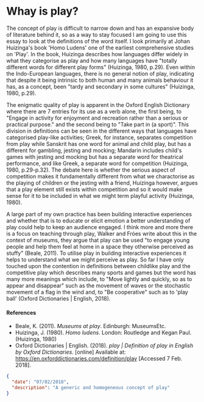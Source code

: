 # Whay is play?

The concept of play is difficult to narrow down and has an expansive body of literature behind it, so as a way to stay focused I am going to use this essay to look at the definitions of the word itself. I look primarily at Johan Huizinga's book 'Homo Ludens' one of the earliest comprehensive studies on 'Play'. In the book, Huizinga describes how languages differ widely in what they categorise as play and how many languages have "totally different words for different play forms" (Huizinga, 1980, p.29). Even within the Indo-European languages, there is no general notion of play, indicating that despite it being intrinsic to both human and many animals behaviour it has, as a concept, been "tardy and secondary in some cultures" (Huizinga, 1980, p.29). 

The enigmatic quality of play is apparent in the Oxford English Dictionary where there are 7 entries for its use as a verb alone, the first being, to "Engage in activity for enjoyment and recreation rather than a serious or practical purpose." and the second being to "Take part in (a sport)". This division in definitions can be seen in the different ways that languages have categorised play-like activities; Greek, for instance, separates competition from play while Sanskrit has one word for animal and child play, but has a different for gambling, jesting and mocking; Mandarin includes child's games with jesting and mocking but has a separate word for theatrical performance, and like Greek, a separate word for competition (Huizinga, 1980, p.29-p.32). The debate here is whether the serious aspect of competition makes it fundamentally different from what we charactorise as the playing of children or the jesting with a friend, Huizinga however, argues that a play element still exists within competition and so it would make sense for it to be included in what we might term playful activity (Huizinga, 1980).

A large part of my own practice has been building interactive experiences and whether that is to educate or elicit emotion a better understanding of play could help to keep an audience engaged. I think more and more there is a focus on teaching through play, Walker and Fróes write about this in the context of museums, they argue that play can be used "to engage young people and help them feel at home in a space they otherwise perceived as stuffy" (Beale, 2011). To utilise play in building interactive experiences it helps to understand what we might perceive as play. So far I have only touched upon the contention in definitions between childlike play and the competitive play which describes many sports and games but the word has many more meanings which include, to "Move lightly and quickly, so as to appear and disappear" such as the movement of waves or the stochastic movement of a flag in the wind and, to "Be cooperative" such as to 'play ball' (Oxford Dictionaries | English, 2018).

#### References

- Beale, K. (2011). *Museums at play*. Edinburgh: MuseumsEtc.
- Huizinga, J. (1980). *Homo ludens*. London: Routledge and Kegan Paul. (Huizinga, 1980)
- Oxford Dictionaries | English. (2018). *play | Definition of play in English by Oxford Dictionaries*. [online] Available at: https://en.oxforddictionaries.com/definition/play [Accessed 7 Feb. 2018].



```json
{
  "date": "07/02/2018",
  "description": "A generic and homogeneous concept of play"
}
```

